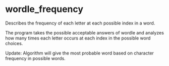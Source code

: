 # wordle_frequency
Describes the frequency of each letter at each possible index in a word. 


The program takes the possible acceptable answers of wordle and analyzes how many times each letter occurs at each index in the possible word choices. 


Update: Algorithm will give the most probable word based on character frequency in possible words. 
